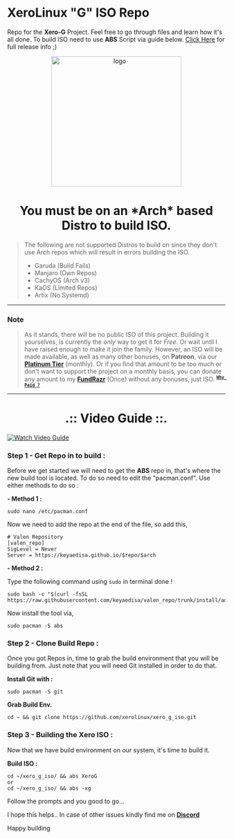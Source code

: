 # XeroLinux "G" ISO Repo

Repo for the **Xero-G** Project. Feel free to go through files and learn how it's all done. To build ISO need to use **ABS** Script via guide below. [Click Here](https://forum.xerolinux.xyz/thread-201.html) for full release info ;)

<p align="center">
    <img width="300" src="https://i.imgur.com/QWqMIsr.png" alt="logo">
</p>

<h1 align="center">You must be on an *Arch* based Distro to build ISO.</h1>

> The following are not supported Distros to build on since they
> don't use Arch repos which will result in errors building the ISO.
> - Garuda (Build Fails)
> - Manjaro (Own Repos)
> - CachyOS (Arch v3)
> - KaOS (Limited Repos)
> - Artix (No Systemd)
-----------------------------------------------------------------
### Note
> As it stands, there will be no public ISO of this project. Building it yourselves, is currently the *only* way to get it for *Free*. Or wait until I have raised enough to make it join the family. However, an ISO will be made available, as well as many other bonuses,
> on **Patreon**, via our [**Platinum Tier**](https://www.patreon.com/XeroLinux/membership) (monthly). Or if you find that amount to be too much or don't want to support the project on a monthly basis, you can donate any amount to my [**FundRazr**](https://fnd.us/523mC5) (Once) without any bonuses, just ISO. <sup>[**`Why Paid ?`**](https://github.com/xerolinux/xero_g_iso/blob/main/support.md)</sup>
-----------------------------------------------------------------

<h1 align="center">.:: Video Guide ::.</h1>

<p align="center">

   <a href="https://youtu.be/DBU3pmeF9p8" target="_blank" title="Video Guide"><img src="https://i.imgur.com/GXx8Oq2.png" alt="Watch Video Guide" /></a>

</p>

### Step 1 - Get Repo in to build :

Before we get started we will need to get the **ABS** repo in, that's where the new build tool is located. To do so need to edit the "pacman.conf". Use either methods to do so :

**- Method 1 :**

```
sudo nano /etc/pacman.conf
```

Now we need to add the repo at the end of the file, so add this,
```
# Valen Repository
[valen_repo]
SigLevel = Never
Server = https://keyaedisa.github.io/$repo/$arch
```

**- Method 2 :**

Type the following command using `sudo` in terminal done !

```
sudo bash -c "$(curl -fsSL https://raw.githubusercontent.com/keyaedisa/valen_repo/trunk/install/addRepo2PacmanConf.sh)""
```

Now install the tool via,
```
sudo pacman -S abs
```

### Step 2 - Clone Build Repo :

Once you got Repos in, time to grab the build environment that you will be building from. Just note that you will need Git installed in order to do that.

**Install Git with :**
```
sudo pacman -S git
```
**Grab Build Env.**
```
cd ~ && git clone https://github.com/xerolinux/xero_g_iso.git
```

### Step 3 - Building the Xero ISO :

Now that we have build environment on our system, it's time to build it.

**Build ISO :**
```
cd ~/xero_g_iso/ && abs XeroG
or
cd ~/xero_g_iso/ && abs -xg
```

Follow the prompts and you good to go...

I hope this helps.. In case of other issues kindly find me on [**Discord**](https://discord.gg/Xg6T78ahtK)

Happy building

